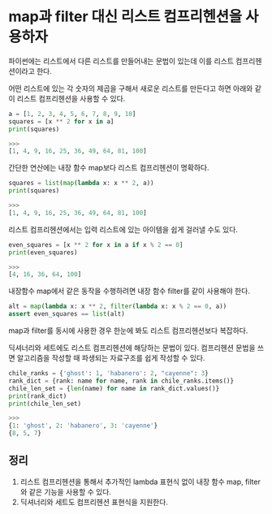 # map과 filter 대신 리스트 컴프리헨션을 사용하자

파이썬에는 리스트에서 다른 리스트를 만들어내는 문법이 있는데 이를 리스트 컴프리헨션이라고 한다.

어떤 리스트에 있는 각 숫자의 제곱을 구해서 새로운 리스트를 만든다고 하면 아래와 같이 리스트 컴프리헨션을 사용할 수 있다.
```py
a = [1, 2, 3, 4, 5, 6, 7, 8, 9, 10]
squares = [x ** 2 for x in a]
print(squares)

>>>
[1, 4, 9, 16, 25, 36, 49, 64, 81, 100]
```

간단한 연산에는 내장 함수 map보다 리스트 컴프리헨션이 명확하다.
```py
squares = list(map(lambda x: x ** 2, a))
print(squares)

>>>
[1, 4, 9, 16, 25, 36, 49, 64, 81, 100]
```

리스트 컴프리헨션에서는 입력 리스트에 있는 아이템을 쉽게 걸러낼 수도 있다.
```py
even_squares = [x ** 2 for x in a if x % 2 == 0]
print(even_squares)

>>>
[4, 16, 36, 64, 100]
```

내장함수 map에서 같은 동작을 수행하려면 내장 함수 filter를 같이 사용해야 한다.
```py
alt = map(lambda x: x ** 2, filter(lambda x: x % 2 == 0, a))
assert even_squares == list(alt)
```

map과 filter를 동시에 사용한 경우 한눈에 봐도 리스트 컴프리헨션보다 복잡하다.

딕셔너리와 세트에도 리스트 컴프리헨션에 해당하는 문법이 있다. 컴프리헨션 문법을 쓰면 알고리즘을 작성할 때 파생되는 자료구조를 쉽게 작성할 수 있다.
```py
chile_ranks = {'ghost': 1, 'habanero': 2, "cayenne": 3}
rank_dict = {rank: name for name, rank in chile_ranks.items()}
chile_len_set = {len(name) for name in rank_dict.values()}
print(rank_dict)
print(chile_len_set)

>>>
{1: 'ghost', 2: 'habanero', 3: 'cayenne'}
{8, 5, 7}
```

## 정리
1. 리스트 컴프리헨션을 통해서 추가적인 lambda 표현식 없이 내장 함수 map, filter와 같은 기능을 사용할 수 있다.
3. 딕셔너리와 세트도 컴프리헨션 표현식을 지원한다.